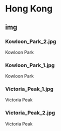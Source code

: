 # Hong Kong

## img

### Kowloon_Park_2.jpg

Kowloon Park

### Kowloon_Park_1.jpg

Kowloon Park

### Victoria_Peak_1.jpg

Victoria Peak

### Victoria_Peak_2.jpg

Victoria Peak
